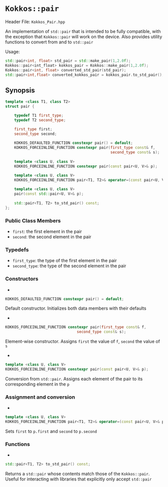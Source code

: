 # `Kokkos::pair`

Header File: `Kokkos_Pair.hpp`

An implementation of `std::pair` that is intended to be fully compatible, with the exception that `Kokkos::pair` will work on the device. Also provides utility functions to convert from and to `std::pair`

Usage: 
```c++
std::pair<int, float> std_pair = std::make_pair(1,2.0f); 
Kokkos::pair<int_float> kokkos_pair = Kokkos::make_pair(1,2.0f);
Kokkos::pair<int, float> converted_std_pair(std_pair);
std::pair<int,float> converted_kokkos_pair = kokkos_pair.to_std_pair();
```

## Synopsis 
```c++
template <class T1, class T2>
struct pair {

    typedef T1 first_type;
    typedef T2 second_type;

    first_type first;
    second_type second;
  
    KOKKOS_DEFAULTED_FUNCTION constexpr pair() = default;
    KOKKOS_FORCEINLINE_FUNCTION constexpr pair(first_type const& f,
                                               second_type const& s);
  
    template <class U, class V>
    KOKKOS_FORCEINLINE_FUNCTION constexpr pair(const pair<U, V>& p);

    template <class U, class V>
    KOKKOS_FORCEINLINE_FUNCTION pair<T1, T2>& operator=(const pair<U, V>& p);
  
    template <class U, class V>
    pair(const std::pair<U, V>& p);
  
    std::pair<T1, T2> to_std_pair() const;
};
```

### Public Class Members

  * `first`: the first element in the pair
  * `second`: the second element in the pair

### Typedefs
   
  * `first_type`: the type of the first element in the pair
  * `second_type`: the type of the second element in the pair

### Constructors

  * 
  ```c++ 
  KOKKOS_DEFAULTED_FUNCTION constexpr pair() = default;
  ```

  Default constructor. Initializes both data members with their defaults

  * 
  ```c++
  KOKKOS_FORCEINLINE_FUNCTION constexpr pair(first_type const& f,
                                  second_type const& s);
  ```

  Element-wise constructor. Assigns `first` the value of `f`, `second` the value of `s` 

  * 
  ```c++
  template <class U, class V>
  KOKKOS_FORCEINLINE_FUNCTION constexpr pair(const pair<U, V>& p);
  ``` 
      
  Conversion from `std::pair`. Assigns each element of the pair to its corresponding element in the `p`

### Assignment and conversion

  * 
  ```c++
  template <class U, class V>
  KOKKOS_FORCEINLINE_FUNCTION pair<T1, T2>& operator=(const pair<U, V>& p);
  ```

  Sets `first` to `p.first` and `second` to `p.second` 
  ### Functions

  * 
  ```c++
  std::pair<T1, T2> to_std_pair() const;
  ```

  Returns a `std::pair` whose contents match those of the `Kokkos::pair`. Useful for interacting with libraries that explicitly only accept `std::pair`
